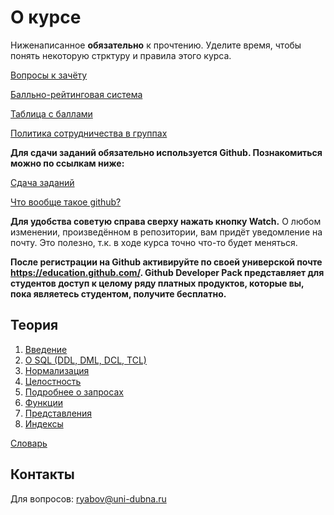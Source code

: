 # О курсе

Ниженаписанное **обязательно** к прочтению. Уделите время, чтобы понять некоторую стрктуру и правила этого курса.

[Вопросы к зачёту](./RatingSystem/Questions.md)

[Балльно-рейтинговая система](./RatingSystem)

[Таблица с баллами](https://docs.google.com/spreadsheets/d/1PED_IEbkbqftfVQj4vdCe5UVzgH2KjEwvKayownSRvU/edit?usp=sharing)

[Политика сотрудничества в группах](./CollaborationPolicy)

**Для сдачи заданий обязательно используется Github. Познакомиться можно по ссылкам ниже:**

[Сдача заданий](./DeliveryOfTasks)

[Что вообще такое github?](./DeliveryOfTasks/VCS.md)

**Для удобства советую справа сверху нажать кнопку Watch.** О любом изменении, произведённом в репозитории, вам придёт уведомление на почту. Это полезно, т.к. в ходе курса точно что-то будет меняться.

**После регистрации на Github активируйте по своей универской почте <https://education.github.com/>. Github Developer Pack представляет для студентов доступ к целому ряду платных продуктов, которые вы, пока являетесь студентом, получите бесплатно.**

## Теория

1. [Введение](./Theory/1_DBMS)
2. [О SQL (DDL, DML, DCL, TCL)](./Theory/2_SQL#sql)
3. [Нормализация](./Theory/3_Normalization#нормальные-формы)
4. [Целостность](./Theory/8_Different/Integrity.md#целостность)
5. [Подробнее о запросах](./Theory/5_Queries#queries)
6. [Функции](./Theory/6_Functions#функции)
7. [Представления](./Theory/4_Views#views)
8. [Индексы](./Theory/8_Different/Index.md#индексы)

[Словарь](./Theory/9_Glossary#словарь)

## Контакты

Для вопросов: ryabov@uni-dubna.ru
